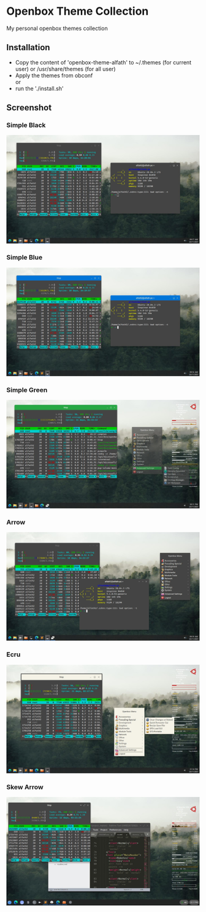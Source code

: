 # Openbox Theme Collection
My personal openbox themes collection

## Installation
- Copy the content of 'openbox-theme-alfath' to ~/.themes (for current user) or /usr/share/themes (for all user)
- Apply the themes from obconf  
or
- run the './install.sh'

## Screenshot  
### Simple Black
![Simple Black](openbox-theme-alfath/simple-black.jpg)    
### Simple Blue  
![Simple Blue](openbox-theme-alfath/simple-blue.jpg)  
### Simple Green  
![Simple Green](openbox-theme-alfath/simple-green.jpg)     
### Arrow  
![Arrow](openbox-theme-alfath/arrow.jpg)  
### Ecru  
![Ecru](openbox-theme-alfath/ecru.jpg)  
### Skew Arrow
![Skew Arrow](openbox-theme-alfath/skew-arrow.jpg)  
